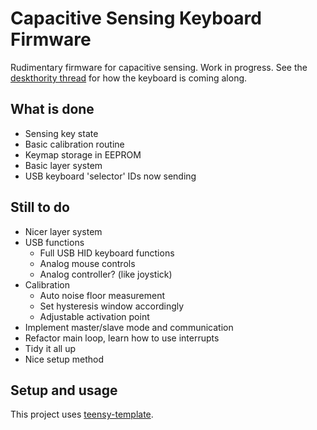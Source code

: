 Capacitive Sensing Keyboard Firmware
====================================

Rudimentary firmware for capacitive sensing. Work in progress.
See the [deskthority
thread](https://deskthority.net/workshop-f7/designing-a-custom-topre-board-t11734.html)
for how the keyboard is coming along.


What is done
------------

- Sensing key state
- Basic calibration routine
- Keymap storage in EEPROM
- Basic layer system
- USB keyboard 'selector' IDs now sending


Still to do
-----------

- Nicer layer system
- USB functions
  - Full USB HID keyboard functions
  - Analog mouse controls
  - Analog controller? (like joystick)
- Calibration
  - Auto noise floor measurement
  - Set hysteresis window accordingly
  - Adjustable activation point
- Implement master/slave mode and communication
- Refactor main loop, learn how to use interrupts
- Tidy it all up
- Nice setup method


Setup and usage
---------------

This project uses
[teensy-template](https://github.com/apmorton/teensy-template).
